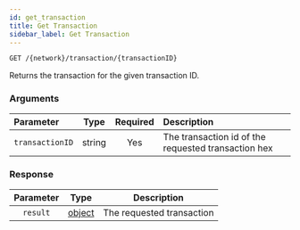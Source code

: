 ```yaml
---
id: get_transaction
title: Get Transaction
sidebar_label: Get Transaction
---
```


```bash title=ENDPOINT
GET /{network}/transaction/{transactionID}
```

Returns the transaction for the given transaction ID.

### Arguments

| Parameter       |  Type  | Required | Description                                         |
|:----------------|:------:|:--------:|:----------------------------------------------------|
| `transactionID` | string |   Yes    | The transaction id of the requested transaction hex |

### Response

| Parameter |                    Type                     |        Description        |
|:---------:|:-------------------------------------------:|:-------------------------:|
| `result`  | [object](../../concepts/beginner/03_transactions.md) | The requested transaction |
